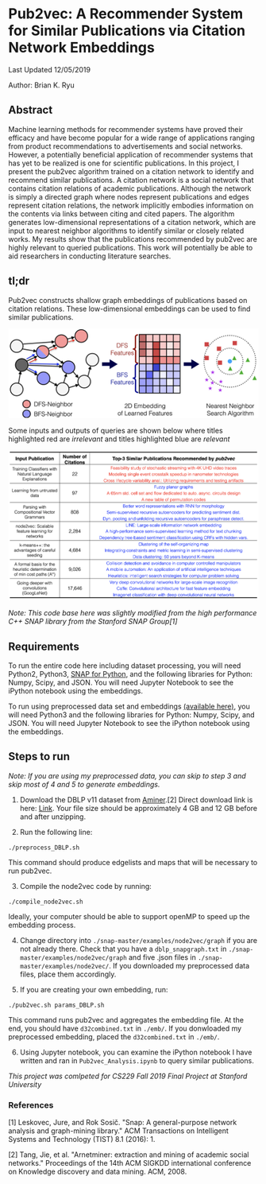 # Pub2vec: A Recommender System for Similar Publications via Citation Network Embeddings
Last Updated 12/05/2019

Author: Brian K. Ryu

## Abstract
Machine learning methods for recommender systems have proved their efficacy and have become popular for a wide range of applications ranging from product recommendations to advertisements and social networks. However, a potentially beneficial application of recommender systems that has yet to be realized is one for scientific publications. In this project, I present the pub2vec algorithm trained on a citation network to identify and recommend similar publications. A citation network is a social network that contains citation relations of academic publications. Although the network is simply a directed graph where nodes represent publications and edges represent citation relations, the network implicitly embodies information on the contents via links between citing and cited papers. The algorithm generates low-dimensional representations of a citation network, which are input to nearest neighbor algorithms to identify similar or closely related works. My results show that the publications recommended by pub2vec are highly relevant to queried publications. This work will potentially be able to aid researchers in conducting literature searches.

## tl;dr
Pub2vec constructs shallow graph embeddings of publications based on citation relations. These low-dimensional embeddings can be used to find similar publications.

![Overview](./Writeups/images/ColorOverview.png)

Some inputs and outputs of queries are shown below where titles highlighted red are *irrelevant* and titles highlighted blue are *relevant*

![Overview](./Writeups/images/Table.png)


*Note: This code base here was slightly modified from the high performance C++ SNAP library from the Stanford SNAP Group[1]*

## Requirements
To run the entire code here including dataset processing, you will need Python2, Python3, [SNAP for Python](http://snap.stanford.edu/snappy/index.html), and the following libraries for Python: Numpy, Scipy, and JSON. You will need Jupyter Notebook to see the iPython notebook using the embeddings.

To run using preprocessed data set and embeddings [(available here)](https://drive.google.com/drive/folders/1ZgqwtSXKe8toQkF8Y1QzcdsTCa9dBtJy?usp=sharing), you will need Python3 and the following libraries for Python: Numpy, Scipy, and JSON. You will need Jupyter Notebook to see the iPython notebook using the embeddings.

## Steps to run
*Note: If you are using my preprocessed data, you can skip to step 3 and skip most of 4 and 5 to generate embeddings.*

1. Download the DBLP v11 dataset from [Aminer](https://aminer.org/citation).[2] Direct download link is here: [Link](https://lfs.aminer.cn/misc/dblp.v11.zip). Your file size should be approximately 4 GB and 12 GB before and after unzipping.

2. Run the following line:

```
./preprocess_DBLP.sh
```

This command should produce edgelists and maps that will be necessary to run pub2vec. 

3. Compile the node2vec code by running:

```
./compile_node2vec.sh
```

Ideally, your computer should be able to support openMP to speed up the embedding process.

4. Change directory into `./snap-master/examples/node2vec/graph` if you are not already there. Check that you have a `dblp_snapgraph.txt` in `./snap-master/examples/node2vec/graph` and five .json files in `./snap-master/examples/node2vec/`. If you downloaded my preprocessed data files, place them accordingly.

5. If you are creating your own embedding, run:

```
./pub2vec.sh params_DBLP.sh
```

This command runs pub2vec and aggregates the embedding file. At the end, you should have `d32combined.txt` in `./emb/`. If you donwloaded my preprocessed embedding, placed the `d32combined.txt` in `./emb/`.

6. Using Jupyter notebook, you can examine the iPython notebook I have written and ran in `Pub2vec_Analysis.ipynb` to query similar publications.

*This project was comlpeted for CS229 Fall 2019 Final Project at Stanford University*

### References
[1] Leskovec, Jure, and Rok Sosič. "Snap: A general-purpose network analysis and graph-mining library." ACM Transactions on Intelligent Systems and Technology (TIST) 8.1 (2016): 1.

[2] Tang, Jie, et al. "Arnetminer: extraction and mining of academic social networks." Proceedings of the 14th ACM SIGKDD international conference on Knowledge discovery and data mining. ACM, 2008.